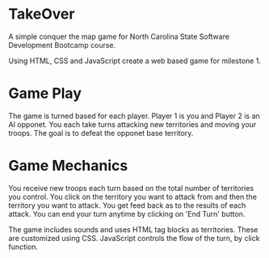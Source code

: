 # TakeOver
A simple conquer the map game for North Carolina State Software Development Bootcamp course.

Using HTML, CSS and JavaScript create a web based game for milestone 1.

# Game Play
The game is turned based for each player. Player 1 is you and Player 2 is an AI opponet. You each take turns attacking new territories and moving your troops. The goal is to defeat the opponet base territory.

# Game Mechanics
You receive new troops each turn based on the total number of territories you control. You click on the territory you want to attack from and then the territory you want to attack. You get feed back as to the results of each attack.  You can end your turn anytime by clicking on 'End Turn' button.

The game includes sounds and uses HTML tag blocks as territories. These are customized using CSS. JavaScript controls the flow of the turn, by click function.
